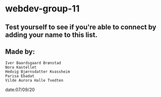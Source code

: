 # webdev-group-11

## Test yourself to see if you're able to connect by adding your name to this list.
## Made by:

    Iver Baardsgaard Brønstad
    Nora Kastellet
    Hedvig Bjørnsdatter Kvassheim
    Parisa Ebadat
    Vilde Aurora Halle Tvedten
date:07/09/20